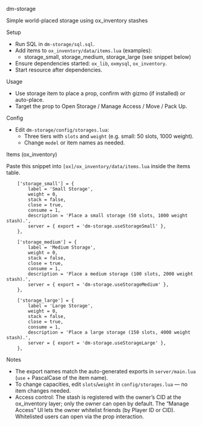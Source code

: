 dm-storage

Simple world-placed storage using ox_inventory stashes

Setup

- Run SQL in `dm-storage/sql.sql`.
- Add items to `ox_inventory/data/items.lua` (examples):
  - storage_small, storage_medium, storage_large (see snippet below)
- Ensure dependencies started: `ox_lib`, `oxmysql`, `ox_inventory`.
- Start resource after dependencies.

Usage

- Use storage item to place a prop, confirm with gizmo (if installed) or auto-place.
- Target the prop to Open Storage / Manage Access / Move / Pack Up.

Config

- Edit `dm-storage/config/storages.lua`:
  - Three tiers with `slots` and `weight` (e.g. small: 50 slots, 1000 weight).
  - Change `model` or item names as needed.

Items (ox_inventory)

Paste this snippet into `[ox]/ox_inventory/data/items.lua` inside the items table.

```
    ['storage_small'] = {
        label = 'Small Storage',
        weight = 0,
        stack = false,
        close = true,
        consume = 1,
        description = 'Place a small storage (50 slots, 1000 weight stash).',
        server = { export = 'dm-storage.useStorageSmall' },
    },

    ['storage_medium'] = {
        label = 'Medium Storage',
        weight = 0,
        stack = false,
        close = true,
        consume = 1,
        description = 'Place a medium storage (100 slots, 2000 weight stash).',
        server = { export = 'dm-storage.useStorageMedium' },
    },

    ['storage_large'] = {
        label = 'Large Storage',
        weight = 0,
        stack = false,
        close = true,
        consume = 1,
        description = 'Place a large storage (150 slots, 4000 weight stash).',
        server = { export = 'dm-storage.useStorageLarge' },
    },
```

Notes

- The export names match the auto-generated exports in `server/main.lua` (`use` + PascalCase of the item name).
- To change capacities, edit `slots`/`weight` in `config/storages.lua` — no item changes needed.
- Access control: The stash is registered with the owner’s CID at the ox_inventory layer; only the owner can open by default. The “Manage Access” UI lets the owner whitelist friends (by Player ID or CID). Whitelisted users can open via the prop interaction.
